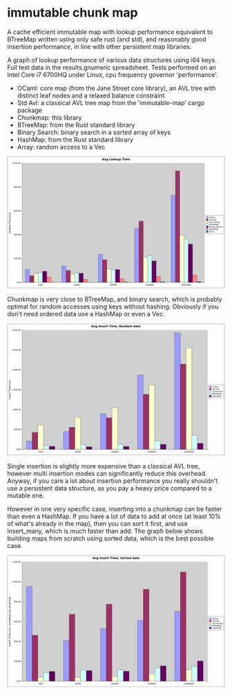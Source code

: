 # immutable chunk map

A cache efficient immutable map with lookup performance equivalent to
BTreeMap written using only safe rust (and std), and reasonably good
insertion performance, in line with other persistent map libraries.

A graph of lookup performance of various data structures using i64
keys. Full test data in the results.gnumeric spreadsheet. Tests
performed on an Intel Core i7 6700HQ under Linux, cpu frequency
governor 'performance'.

* OCaml: core map (from the Jane Street core library), an AVL tree with
distinct leaf nodes and a relaxed balance constraint.
* Std Avl: a classical AVL tree map from the 'immutable-map' cargo package
* Chunkmap: this library
* BTreeMap: from the Rust standard library
* Binary Search: binary search in a sorted array of keys
* HashMap: from the Rust standard library
* Array: random access to a Vec

![alt text](avg-lookup-time.svg "average lookup time")

Chunkmap is very close to BTreeMap, and binary search, which is
probably optimal for random accesses using keys without
hashing. Obviously if you don't need ordered data use a HashMap or
even a Vec.

![alt text](avg-insert-time.svg "average insert time")

Single insertion is slightly more expensive than a classical AVL tree,
however multi insertion modes can significantly reduce this
overhead. Anyway, if you care a lot about insertion performance you
really shouldn't use a persistent data structure, as you pay a heavy
price compared to a mutable one.

However in one very specific case, inserting into a chunkmap can be
faster than even a HashMap. If you have a lot of data to add at once
(at least 10% of what's already in the map), then you can sort it
first, and use insert_many, which is much faster than add. The graph
below shows building maps from scratch using sorted data, which is the
best possible case.

![alt text](avg-insert-time-sorted.svg "average insert time sorted")
